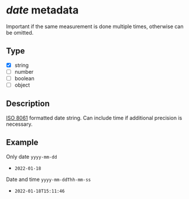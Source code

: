 # *date* metadata
Important if the same measurement is done multiple times, otherwise can be omitted.
## Type
- [x] string
- [ ] number
- [ ] boolean
- [ ] object

## Description
[ISO 8061](https://en.wikipedia.org/wiki/ISO_8601) formatted date string. Can include time if additional precision is necessary.

## Example
Only date `yyyy-mm-dd`  
- `2022-01-18`

Date and time `yyyy-mm-ddThh-mm-ss`  
- `2022-01-18T15:11:46`